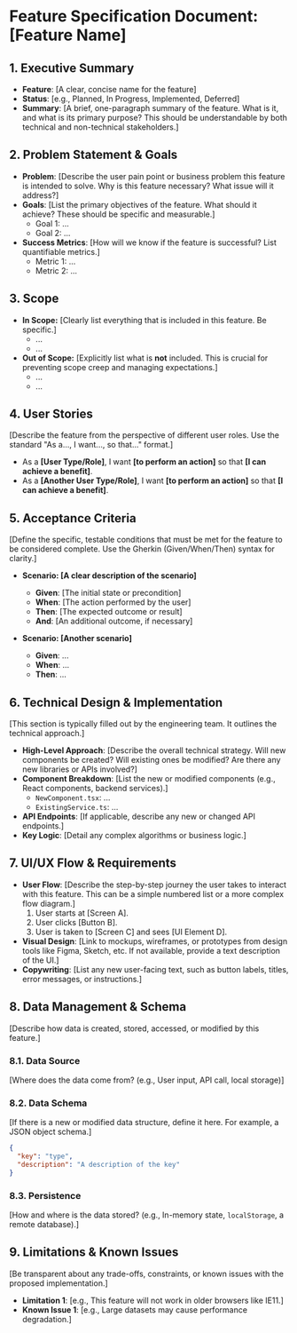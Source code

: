 # Feature Specification Document: [Feature Name]

## 1. Executive Summary

-   **Feature**: [A clear, concise name for the feature]
-   **Status**: [e.g., Planned, In Progress, Implemented, Deferred]
-   **Summary**: [A brief, one-paragraph summary of the feature. What is it, and what is its primary purpose? This should be understandable by both technical and non-technical stakeholders.]

## 2. Problem Statement & Goals

-   **Problem**: [Describe the user pain point or business problem this feature is intended to solve. Why is this feature necessary? What issue will it address?]
-   **Goals**: [List the primary objectives of the feature. What should it achieve? These should be specific and measurable.]
    -   Goal 1: ...
    -   Goal 2: ...
-   **Success Metrics**: [How will we know if the feature is successful? List quantifiable metrics.]
    -   Metric 1: ...
    -   Metric 2: ...

## 3. Scope

-   **In Scope:** [Clearly list everything that is included in this feature. Be specific.]
    -   ...
    -   ...
-   **Out of Scope:** [Explicitly list what is **not** included. This is crucial for preventing scope creep and managing expectations.]
    -   ...
    -   ...

## 4. User Stories

[Describe the feature from the perspective of different user roles. Use the standard "As a..., I want..., so that..." format.]

-   As a **[User Type/Role]**, I want **[to perform an action]** so that **[I can achieve a benefit]**.
-   As a **[Another User Type/Role]**, I want **[to perform an action]** so that **[I can achieve a benefit]**.

## 5. Acceptance Criteria

[Define the specific, testable conditions that must be met for the feature to be considered complete. Use the Gherkin (Given/When/Then) syntax for clarity.]

-   **Scenario: [A clear description of the scenario]**
    -   **Given**: [The initial state or precondition]
    -   **When**: [The action performed by the user]
    -   **Then**: [The expected outcome or result]
    -   **And**: [An additional outcome, if necessary]

-   **Scenario: [Another scenario]**
    -   **Given**: ...
    -   **When**: ...
    -   **Then**: ...

## 6. Technical Design & Implementation

[This section is typically filled out by the engineering team. It outlines the technical approach.]

-   **High-Level Approach**: [Describe the overall technical strategy. Will new components be created? Will existing ones be modified? Are there any new libraries or APIs involved?]
-   **Component Breakdown**: [List the new or modified components (e.g., React components, backend services).]
    -   `NewComponent.tsx`: ...
    -   `ExistingService.ts`: ...
-   **API Endpoints**: [If applicable, describe any new or changed API endpoints.]
-   **Key Logic**: [Detail any complex algorithms or business logic.]

## 7. UI/UX Flow & Requirements

-   **User Flow**: [Describe the step-by-step journey the user takes to interact with this feature. This can be a simple numbered list or a more complex flow diagram.]
    1.  User starts at [Screen A].
    2.  User clicks [Button B].
    3.  User is taken to [Screen C] and sees [UI Element D].
-   **Visual Design**: [Link to mockups, wireframes, or prototypes from design tools like Figma, Sketch, etc. If not available, provide a text description of the UI.]
-   **Copywriting**: [List any new user-facing text, such as button labels, titles, error messages, or instructions.]

## 8. Data Management & Schema

[Describe how data is created, stored, accessed, or modified by this feature.]

### 8.1. Data Source

[Where does the data come from? (e.g., User input, API call, local storage)]

### 8.2. Data Schema

[If there is a new or modified data structure, define it here. For example, a JSON object schema.]
```json
{
  "key": "type",
  "description": "A description of the key"
}
```

### 8.3. Persistence

[How and where is the data stored? (e.g., In-memory state, `localStorage`, a remote database).]

## 9. Limitations & Known Issues

[Be transparent about any trade-offs, constraints, or known issues with the proposed implementation.]

-   **Limitation 1**: [e.g., This feature will not work in older browsers like IE11.]
-   **Known Issue 1**: [e.g., Large datasets may cause performance degradation.]
